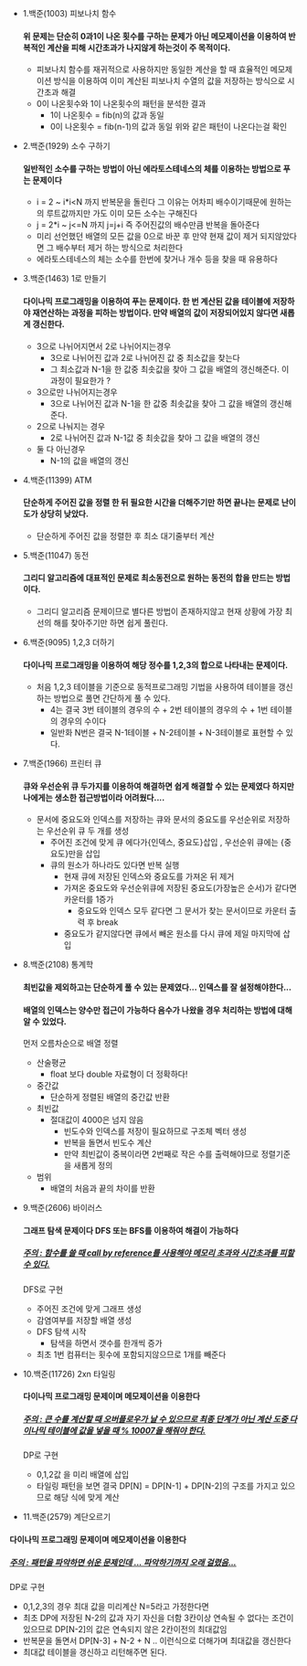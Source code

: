 - 1.백준(1003) 피보나치 함수
    #### 위 문제는 단순히 0과1이 나온 횟수를 구하는 문제가 아닌 메모제이션을 이용하여 반복적인 계산을 피해 시간초과가 나지않게 하는것이 주 목적이다.
    - 피보나치 함수를 재귀적으로 사용하지만 동일한 계산을 할 때 효율적인 메모제이션 방식을 이용하여 이미 계산된 피보나치 수열의 값을 저장하는 방식으로 시간초과 해결
    - 0이 나온횟수와 1이 나온횟수의 패턴을 분석한 결과 
        - 1이 나온횟수 = fib(n)의 값과 동일
        - 0이 나온횟수 = fib(n-1)의 값과 동일
        위와 같은 패턴이 나온다는걸 확인 

- 2.백준(1929) 소수 구하기
    #### 일반적인 소수를 구하는 방법이 아닌 에라토스테네스의 체를 이용하는 방법으로 푸는 문제이다
    - i = 2 ~ i*i<N 까지 반복문을 돌린다 그 이유는 어차피 배수이기때문에 원하는 의 루트값까지만 가도 이미 모든 소수는 구해진다
    - j = 2*i ~ j<=N 까지 j=j+i 즉 주어진값의 배수만큼 반복을 돌아준다
    - 미리 선언했던 배열의 모든 값을 0으로 바꾼 후 만약 현재 값이 제거 되지않았다면 그 배수부터 제거 하는 방식으로 처리한다
    - 에라토스테네스의 체는 소수를 한번에 찾거나 개수 등을 찾을 때 유용하다 

- 3.백준(1463) 1로 만들기
    #### 다이나믹 프로그래밍을 이용하여 푸는 문제이다. 한 번 계산된 값을 테이블에 저장하야 재연산하는 과정을 피하는 방법이다. 만약 배열의 값이 저장되어있지 않다면 새롭게 갱신한다.
    - 3으로 나뉘어지면서 2로 나뉘어지는경우 
        - 3으로 나뉘어진 값과 2로 나뉘어진 값 중 최소값을 찾는다
        - 그 최소값과 N-1을 한 값중 최솟값을 찾아 그 값을 배열의 갱신해준다. 이 과정이 필요한가 ?
    - 3으로만 나뉘어지는경우 
        - 3으로 나뉘어진 값과 N-1을 한 값중 최솟값을 찾아 그 값을 배열의 갱신해준다.
    - 2으로 나눠지는 경우 
        - 2로 나뉘어진 값과 N-1값 중 최솟값을 찾아 그 값을 배열의 갱신
    - 둘 다 아닌경우
        - N-1의 값을 배열의 갱신

- 4.백준(11399) ATM
    #### 단순하게 주어진 값을 정렬 한 뒤 필요한 시간을 더해주기만 하면 끝나는 문제로 난이도가 상당히 낮았다.
    - 단순하게 주어진 값을 정렬한 후 최소 대기줄부터 계산

- 5.백준(11047) 동전
    #### 그리디 알고리즘에 대표적인 문제로 최소동전으로 원하는 동전의 합을 만드는 방법이다.
    - 그리디 알고리즘 문제이므로 별다른 방법이 존재하지않고 현재 상황에 가장 최선의 해를 찾아주기만 하면 쉽게 풀린다.

- 6.백준(9095) 1,2,3 더하기
    #### 다이나믹 프로그래밍을 이용하여 해당 정수를 1,2,3의 합으로 나타내는 문제이다.
    - 처음 1,2,3 테이블을 기준으로 동적프로그래밍 기법을 사용하여 테이블을 갱신하는 방법으로 풀면 간단하게 풀 수 있다.
        - 4는 결국 3번 테이블의 경우의 수 + 2번 테이블의 경우의 수 + 1번 테이블의 경우의 수이다 
        - 일반화 N번은 결국  N-1테이블 + N-2테이블 + N-3테이블로 표현할 수 있다.

- 7.백준(1966) 프린터 큐
    #### 큐와 우선순위 큐 두가지를 이용하여 해결하면 쉽게 해결할 수 있는 문제였다 하지만 나에게는 생소한 접근방법이라 어려웠다....
    - 문서에 중요도와 인덱스를 저장하는 큐와 문서의 중요도를 우선순위로 저장하는 우선순위 큐 두 개를 생성
        - 주어진 조건에 맞게 큐 에다가{인덱스, 중요도}삽입 , 우선순위 큐에는 {중요도}만을 삽입
        - 큐의 원소가 하나라도 있다면 반복 실행
            - 현재 큐에 저장된 인덱스와 중요도를 가져온 뒤 제거
            - 가져온 중요도와 우선순위큐에 저장된 중요도(가장높은 순서)가 같다면 카운터를 1증가
                - 중요도와 인덱스 모두 같다면 그 문서가 찾는 문서이므로 카운터 출력 후 break
            - 중요도가 같지않다면 큐에서 빼온 원소를 다시 큐에 제일 마지막에 삽입

- 8.백준(2108) 통계학
    #### 최빈값을 제외하고는 단순하게 풀 수 있는 문제였다... 인덱스를 잘 설정해야한다...
    #### 배열의 인덱스는 양수만 접근이 가능하다 음수가 나왔을 경우 처리하는 방법에 대해 알 수 있었다.
    먼저 오름차순으로 배열 정렬
    - 산술평균
        - float 보다 double 자료형이 더 정확하다!
    - 중간값
        - 단순하게 정렬된 배열의 중간값 반환
    - 최빈값
        - 절대값이 4000은 넘지 않음
            - 빈도수와 인덱스를 저장이 필요하므로 구조체 벡터 생성
            - 반복을 돌면서 빈도수 계산
            - 만약 최빈값이 중복이라면 2번째로 작은 수를 출력해야므로 정렬기준을 새롭게 정의
    - 범위 
        - 배열의 처음과 끝의 차이를 반환

- 9.백준(2606) 바이러스
    #### 그래프 탐색 문제이다 DFS 또는 BFS를 이용하여 해결이 가능하다
    ##### <u>주의 : 함수를 쓸 때  call by reference를 사용해야 메모리 초과와 시간초과를 피할 수 있다.</u>
    DFS로 구현
    - 주어진 조건에 맞게 그래프 생성
    - 감염여부를 저장할 배열 생성
    - DFS 탐색 시작
        - 탐색을 하면서 갯수를 한개씩 증가
    - 최초 1번 컴퓨터는 횟수에 포함되지않으므로 1개를 빼준다


- 10.백준(11726) 2xn 타일링
    #### 다이나믹 프로그래밍 문제이며 메모제이션을 이용한다
    ##### <u>주의 : 큰 수를 계산할 때 오버플로우가 날 수 있으므로 최종 단계가 아닌 계산 도중 다이나믹 테이블에 값을 넣을 때 % 10007을 해줘야 한다. </u>
    DP로 구현
    - 0,1,2값 을 미리 배열에 삽입
    - 타일링 패턴을 보면 결국 DP[N] = DP[N-1] + DP[N-2]의 구조를 가지고 있으므로 해당 식에 맞게 계산

    

- 11.백준(2579) 계단오르기

#### 다이나믹 프로그래밍 문제이며 메모제이션을 이용한다
##### <u>주의 : 패턴을 파악하면 쉬운 문제인데 ... 파악하기까지 오래 걸렸음... </u>

DP로 구현
- 0,1,2,3의 경우 최대 값을 미리계산
N=5라고 가정한다면
- 최초 DP에 저장된 N-2의 값과 자기 자신을 더함 3칸이상 연속될 수 없다는 조건이 있으므로  DP[N-2]의 값은 연속되지 않은 2칸이전의 최대값임
- 반복문을 돌면서 DP[N-3] + N-2 + N .. 이런식으로 더해가며 최대값을 갱신한다
- 최대값 테이블을 갱신하고 리턴해주면 된다.

